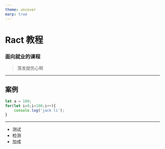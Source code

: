 ```yaml
---
theme: uncover
marp: true
---
```


# Ract 教程
### 面向就业的课程

> 落发就伤心啊




---

## 案例

```js
let a = 100;
for(let i=0;i<100;i++){
    console.log('jack li');
}
```

---

- 测试
- 检测
- 加成